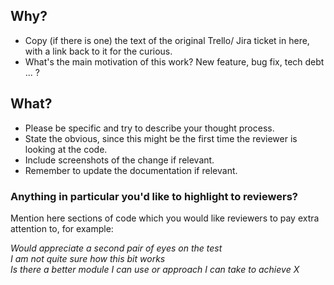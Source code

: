 ## Why?

-   Copy (if there is one) the text of the original Trello/ Jira ticket in here, with a link back to it for the curious.
-   What's the main motivation of this work? New feature, bug fix, tech debt ... ?

## What?

-   Please be specific and try to describe your thought process.
-   State the obvious, since this might be the first time the reviewer is looking at the code.
-   Include screenshots of the change if relevant.
-   Remember to update the documentation if relevant.

### Anything in particular you'd like to highlight to reviewers?

Mention here sections of code which you would like reviewers to pay extra attention to, for example:

_Would appreciate a second pair of eyes on the test_  
_I am not quite sure how this bit works_  
_Is there a better module I can use or approach I can take to achieve X_
